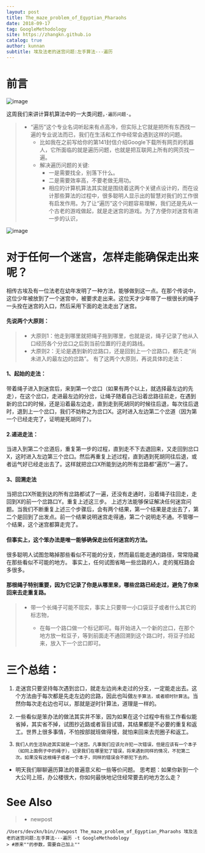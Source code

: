 ```yaml
---
layout: post
title: The_maze_problem_of_Egyptian_Pharaohs
date: 2018-09-17
tag: GoogleMethodology
site: https://zhangkn.github.io
catalog: true
author: kunnan
subtitle: 埃及法老的迷宫问题:左手算法---遍历
---
```




# 前言

![image](https://ws2.sinaimg.cn/large/af39b376gy1fvccmkuzm7j20i20h43zj.jpg)

这周我们来讲计算机算法中的一大类问题，`·遍历问题·`。

> * “遍历”这个专业名词听起来有点高冷，但实际上它就是把所有东西找一遍的专业说法而已，我们在生活和工作中经常会遇到这样的问题。
>   * 比如我在之前写给你的第141封信介绍Google下载所有网页的机器人，它所面临的就是遍历问题，也就是把互联网上所有的网页找一遍。
>   * 解决遍历问题的关键:
>     * 一是需要找全，别落下什么。
>     * 二是需要效率高，不要老做无用功。
>     * 相应的计算机算法其实就是围绕着这两个关键点设计的，而在设计那些算法的过程中，很多聪明人显示出的智慧对我们的工作很有启发作用。为了让“遍历”这个问题容易理解，我们还是先从一个古老的游戏做起，就是走迷宫的游戏。为了方便你对迷宫有进一步的认识，



![image](https://ws2.sinaimg.cn/large/af39b376gy1fvccm7mfihj20ux0u0kjl.jpg)



# 对于任何一个迷宫，怎样走能确保走出来呢？



相传古埃及有一位法老在幼年发明了一种方法，能够做到这一点。在那个传说中，这位少年被放到了一个迷宫中，被要求走出来。这位天才少年带了一根很长的绳子一头拴在迷宫的入口，然后采用下面的走法走出了迷宫。
#### 先说两个大原则：
> * 大原则1：他走到哪里就把绳子拖到哪里，也就是说，绳子记录了他从入口经历各个分岔口之后到当前位置的行走的路线。
> * 大原则2：无论是遇到新的岔路口，还是回到上一个岔路口，都先走“尚未进入的最左边的岔路”。
>   有了这两个大原则，再说具体的走法：

#### 1、起始的走法：

带着绳子进入到迷宫后，来到第一个岔口（如果有两个以上，就选择最左边的先走），在这个岔口，走进最左边的分岔，让绳子随着自己沿着岔路往前走，在遇到新的岔口的时候，还是沿着最左边走，直到走到死胡同的时候往后退，每次往后退时，退到上一个岔口，我们不妨称之为岔口X。这时进入左边第二个岔道（因为第一个已经走完了，证明是死胡同了）。

#### 2.递进走法：

当进入到第二个岔道后，重复第一步的过程，直到走不下去退回来，又走回到岔口X，这时进入左边第三个岔口。然后再重复上述过程，直到遇到死胡同往后退，或者运气好已经走出去了。这样就把岔口X所能到达的所有岔路都“遍历”一遍了。

#### 3、回溯走法

当把岔口X所能到达的所有岔路都试了一遍，还没有走通时，沿着绳子往回走，走回到X的前一个岔路口Y。重复上述这三步。
上述方法能够保证解决任何迷宫问题。当我们不断重复上述三个步骤后，会有两个结果，第一个结果是走出去了，第二个是回到了出发点。前一个结果说明迷宫走得通，第二个说明走不通。不管哪一个结果，这个迷宫都算走完了。



#### 但事实上，这个笨办法是唯一能够确保走出任何迷宫的方法。

很多聪明人试图忽略掉那些看似不可能的分支，然而最后能走通的路径，常常隐藏在那些看似不可能的地方。
事实上，任何试图省略一些岔路的人，走的冤枉路会多很多。



#### 那根绳子特别重要，因为它记录了你是从哪里来，哪些岔路已经走过，避免了你来回来去走重复路。

> * 带一个长绳子可能不现实，事实上只要带一小口袋豆子或者什么其它的标志物，
>
>   * 在每一个路口做一个标记即可。每开始进入一个新的岔口，在那个地方放一粒豆子，等到前面走不通回溯到这个路口时，将豆子捡起来，放入下一个岔口即可。
>

# 三个总结：

1. 走迷宫只要坚持每次遇到岔口，就走左边尚未走过的分支，一定能走出去。这个方法由于每次都是先走左边的岔路，因此也叫做`左手算法，或者顺时针算法`。当然你每次走右边也可以，那就是逆时针算法，道理是一样的。
2. 一些看似是笨办法的做法其实并不笨，因为如果在这个过程中有些工作看似能省掉，其实省不掉，试图抄近路或者盲目试错，其结果都是不必要的重复和返工。世界上很多事情，不怕按部就班做得慢，就怕来回来去兜圈子和返工。

3. `我们人的生活轨迹其实就是一个迷宫。凡事我们应该允许犯一次错误，但是应该有一个本子（如同上面例子中的绳子），记录我们在哪里犯了错误，将来遇到同样的情况，不犯第二次。如果没有这根绳子或者一个本子，同样的错误会不断犯下去的。`
  * 明天我们聊聊遍历算法的普遍意义和一些等价问题。
    思考题：如果你新到一个大公司上班，办公楼很大，你如何最快地记住经常要去的地方怎么走？

# See Also 

>* newpost 
>
```
/Users/devzkn/bin//newpost The_maze_problem_of_Egyptian_Pharaohs 埃及法老的迷宫问题:左手算法---遍历 -t GoogleMethodology
> #原来""的参数，需要自己加上""
```

